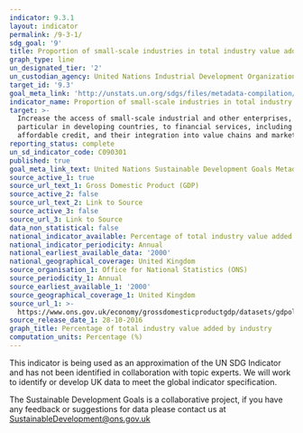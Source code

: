 ```yaml
---
indicator: 9.3.1
layout: indicator
permalink: /9-3-1/
sdg_goal: '9'
title: Proportion of small-scale industries in total industry value added
graph_type: line
un_designated_tier: '2'
un_custodian_agency: United Nations Industrial Development Organization (UNIDO)
target_id: '9.3'
goal_meta_link: 'http://unstats.un.org/sdgs/files/metadata-compilation/Metadata-Goal-9.pdf'
indicator_name: Proportion of small-scale industries in total industry value added
target: >-
  Increase the access of small-scale industrial and other enterprises, in
  particular in developing countries, to financial services, including
  affordable credit, and their integration into value chains and markets
reporting_status: complete
un_sd_indicator_code: C090301
published: true
goal_meta_link_text: United Nations Sustainable Development Goals Metadata (PDF 664 KB)
source_active_1: true
source_url_text_1: Gross Domestic Product (GDP)
source_active_2: false
source_url_text_2: Link to Source
source_active_3: false
source_url_3: Link to Source
data_non_statistical: false
national_indicator_available: Percentage of total industry value added by industry
national_indicator_periodicity: Annual
national_earliest_available_data: '2000'
national_geographical_coverage: United Kingdom
source_organisation_1: Office for National Statistics (ONS)
source_periodicity_1: Annual
source_earliest_available_1: '2000'
source_geographical_coverage_1: United Kingdom
source_url_1: >-
  https://www.ons.gov.uk/economy/grossdomesticproductgdp/datasets/gdpolowlevelaggregates
source_release_date_1: 28-10-2016
graph_title: Percentage of total industry value added by industry
computation_units: Percentage (%)
---
```

This indicator is being used as an approximation of the UN SDG Indicator and has not been identified in collaboration with topic experts. We will work to identify or develop UK data to meet the global indicator specification.

The Sustainable Development Goals is a collaborative project, if you have any feedback or suggestions for data please contact us at <SustainableDevelopment@ons.gov.uk>
